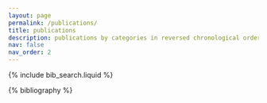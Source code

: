 ```yaml
---
layout: page
permalink: /publications/
title: publications
description: publications by categories in reversed chronological order. generated by jekyll-scholar.
nav: false
nav_order: 2
---
```

<!-- _pages/publications.md -->

<!-- Bibsearch Feature -->

{% include bib_search.liquid %}

<div class="publications">

{% bibliography %}

</div>
